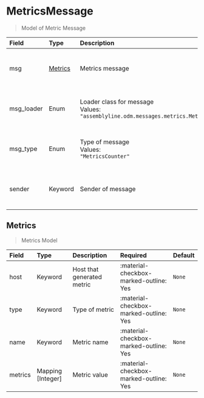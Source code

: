 [comment]: # (AUTOGENERATED MARKDOWN CONTENT. UPDATES TO ODM DOCUMENTATION SHOULD BE DONE THROUGH ASSEMBLYLINE-BASE REPO!)
# MetricsMessage
> Model of Metric Message

| Field | Type | Description | Required | Default |
| :--- | :--- | :--- | :--- | :--- |
| msg | [Metrics](/odm/messages/metrics/#metrics) | Metrics message | :material-checkbox-marked-outline: Yes | `None` |
| msg_loader | Enum | Loader class for message<br>Values:<br>`"assemblyline.odm.messages.metrics.MetricsMessage"` | :material-checkbox-marked-outline: Yes | `assemblyline.odm.messages.metrics.MetricsMessage` |
| msg_type | Enum | Type of message<br>Values:<br>`"MetricsCounter"` | :material-checkbox-marked-outline: Yes | `MetricsCounter` |
| sender | Keyword | Sender of message | :material-checkbox-marked-outline: Yes | `None` |


[comment]: # (AUTOGENERATED MARKDOWN CONTENT. UPDATES TO ODM DOCUMENTATION SHOULD BE DONE THROUGH ASSEMBLYLINE-BASE REPO!)
## Metrics
> Metrics Model

| Field | Type | Description | Required | Default |
| :--- | :--- | :--- | :--- | :--- |
| host | Keyword | Host that generated metric | :material-checkbox-marked-outline: Yes | `None` |
| type | Keyword | Type of metric | :material-checkbox-marked-outline: Yes | `None` |
| name | Keyword | Metric name | :material-checkbox-marked-outline: Yes | `None` |
| metrics | Mapping [Integer] | Metric value | :material-checkbox-marked-outline: Yes | `None` |


